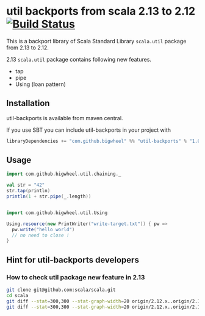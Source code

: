 # util backports from scala 2.13 to 2.12 [![Build Status](https://travis-ci.com/bigwheel/util-backports.svg?branch=master)](https://travis-ci.com/bigwheel/util-backports)

This is a backport library of Scala Standard Library `scala.util` package from 2.13 to 2.12.

2.13 `scala.util` package contains following new features.

* tap
* pipe
* Using (loan pattern)

## Installation

util-backports is available from maven central.

If you use SBT you can include util-backports in your project with

```scala
libraryDependencies += "com.github.bigwheel" %% "util-backports" % "1.0"
```

## Usage

```scala
import com.github.bigwheel.util.chaining._

val str = "42"
str.tap(println)
println(1 + str.pipe(_.length))


import com.github.bigwheel.util.Using

Using.resource(new PrintWriter("write-target.txt")) { pw =>
  pw.write("hello world")
  // no need to close !
}
```

## Hint for util-backports developers

### How to check util package new feature in 2.13

```bash
git clone git@github.com:scala/scala.git
cd scala
git diff --stat=300,300 --stat-graph-width=20 origin/2.12.x..origin/2.13.x -- src/library/scala/util
git diff --stat=300,300 --stat-graph-width=20 origin/2.12.x..origin/2.13.x -- test/junit/scala/util
```
